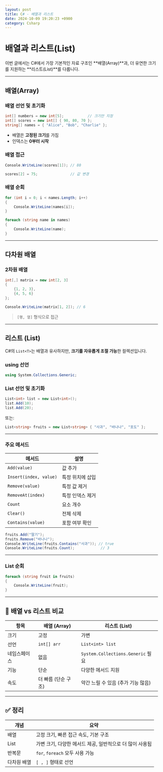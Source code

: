 ```yaml
---
layout: post
title: C# - 배열과 리스트
date: 2024-10-09 19:20:23 +0900
category: Csharp
---
```

# 배열과 리스트(List)

이번 글에서는 C#에서 가장 기본적인 자료 구조인 **배열(Array)**과, 더 유연한 크기를 지원하는 **리스트(List)**를 다룹니다.

---

## 배열(Array)

### 배열 선언 및 초기화

```csharp
int[] numbers = new int[5];           // 크기만 지정
int[] scores = new int[] { 90, 80, 70 };
string[] names = { "Alice", "Bob", "Charlie" };
```

- 배열은 **고정된 크기**를 가짐
- 인덱스는 **0부터 시작**

### 배열 접근

```csharp
Console.WriteLine(scores[1]); // 80

scores[2] = 75;               // 값 변경
```

### 배열 순회

```csharp
for (int i = 0; i < names.Length; i++)
{
    Console.WriteLine(names[i]);
}

foreach (string name in names)
{
    Console.WriteLine(name);
}
```

---

## 다차원 배열

### 2차원 배열

```csharp
int[,] matrix = new int[2, 3]
{
    {1, 2, 3},
    {4, 5, 6}
};

Console.WriteLine(matrix[1, 2]); // 6
```

> `[행, 열]` 형식으로 접근

---

## 리스트 (List<T>)

C#의 `List<T>`는 배열과 유사하지만, **크기를 자유롭게 조절 가능**한 컬렉션입니다.

### using 선언

```csharp
using System.Collections.Generic;
```

### List 선언 및 초기화

```csharp
List<int> list = new List<int>();
list.Add(10);
list.Add(20);
```

또는:

```csharp
List<string> fruits = new List<string> { "사과", "바나나", "포도" };
```

---

### 주요 메서드

| 메서드 | 설명 |
|--------|------|
| `Add(value)` | 값 추가 |
| `Insert(index, value)` | 특정 위치에 삽입 |
| `Remove(value)` | 특정 값 제거 |
| `RemoveAt(index)` | 특정 인덱스 제거 |
| `Count` | 요소 개수 |
| `Clear()` | 전체 삭제 |
| `Contains(value)` | 포함 여부 확인 |

```csharp
fruits.Add("딸기");
fruits.Remove("바나나");
Console.WriteLine(fruits.Contains("사과")); // true
Console.WriteLine(fruits.Count);            // 3
```

---

### List 순회

```csharp
foreach (string fruit in fruits)
{
    Console.WriteLine(fruit);
}
```

---

## 🔄 배열 vs 리스트 비교

| 항목 | 배열 (Array) | 리스트 (List<T>) |
|------|---------------|------------------|
| 크기 | 고정 | 가변 |
| 선언 | `int[] arr` | `List<int> list` |
| 네임스페이스 | 없음 | `System.Collections.Generic` 필요 |
| 기능 | 단순 | 다양한 메서드 지원 |
| 속도 | 더 빠름 (단순 구조) | 약간 느릴 수 있음 (추가 기능 많음) |

---

## ✅ 정리

| 개념 | 요약 |
|------|------|
| 배열 | 고정 크기, 빠른 접근 속도, 기본 구조 |
| List<T> | 가변 크기, 다양한 메서드 제공, 일반적으로 더 많이 사용됨 |
| 반복문 | `for`, `foreach` 모두 사용 가능 |
| 다차원 배열 | `[ , ]` 형태로 선언 |
